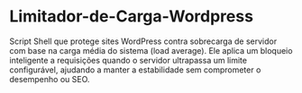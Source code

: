 # Limitador-de-Carga-Wordpress
Script Shell que protege sites WordPress contra sobrecarga de servidor com base na carga média do sistema (load average). Ele aplica um bloqueio inteligente a requisições quando o servidor ultrapassa um limite configurável, ajudando a manter a estabilidade sem comprometer o desempenho ou SEO.
